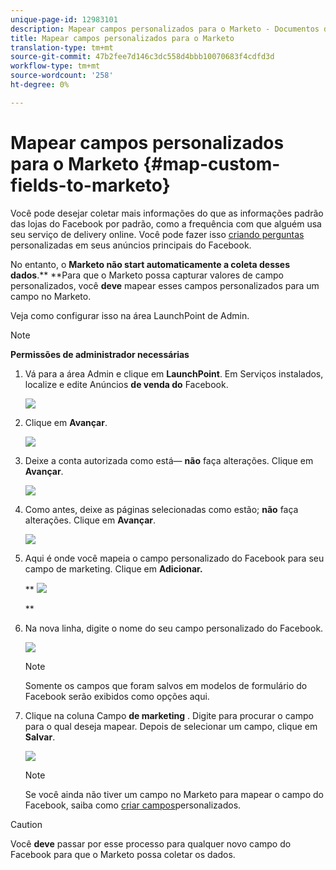 ```yaml
---
unique-page-id: 12983101
description: Mapear campos personalizados para o Marketo - Documentos do Marketing - Documentação do produto
title: Mapear campos personalizados para o Marketo
translation-type: tm+mt
source-git-commit: 47b2fee7d146c3dc558d4bbb10070683f4cdfd3d
workflow-type: tm+mt
source-wordcount: '258'
ht-degree: 0%

---
```



# Mapear campos personalizados para o Marketo {#map-custom-fields-to-marketo}

Você pode desejar coletar mais informações do que as informações padrão das lojas do Facebook por padrão, como a frequência com que alguém usa seu serviço de delivery online. Você pode fazer isso [criando perguntas](https://www.facebook.com/business/help/774623835981457?helpref=uf_permalink) personalizadas em seus anúncios principais do Facebook.

No entanto, o **Marketo não start automaticamente a coleta desses dados**.** **Para que o Marketo possa capturar valores de campo personalizados, você **deve** mapear esses campos personalizados para um campo no Marketo.

Veja como configurar isso na área LaunchPoint de Admin.

>[!NOTE]
>
>**Permissões de administrador necessárias**

1. Vá para a área Admin e clique em **LaunchPoint**. Em Serviços instalados, localize e edite Anúncios **de venda do** Facebook.

   ![](assets/image2017-10-24-9-3a32-3a16.png)

1. Clique em **Avançar**.

   ![](assets/image2017-10-24-14-3a55-3a13.png)

1. Deixe a conta autorizada como está— **não** faça alterações. Clique em **Avançar**.

   ![](assets/image2017-10-24-14-3a56-3a48.png)

1. Como antes, deixe as páginas selecionadas como estão; **não** faça alterações. Clique em **Avançar**.

   ![](assets/image2017-10-24-15-3a0-3a54.png)

1. Aqui é onde você mapeia o campo personalizado do Facebook para seu campo de marketing. Clique em **Adicionar.**

   ** ![](assets/image2017-10-24-9-3a33-3a49.png)

   **

1. Na nova linha, digite o nome do seu campo personalizado do Facebook.

   ![](assets/image2017-10-24-9-3a37-3a3.png)

   >[!NOTE]
   >
   >Somente os campos que foram salvos em modelos de formulário do Facebook serão exibidos como opções aqui.

1. Clique na coluna Campo **de marketing** . Digite para procurar o campo para o qual deseja mapear. Depois de selecionar um campo, clique em **Salvar**.

   ![](assets/image2017-10-24-11-3a16-3a42.png)

   >[!NOTE]
   >
   >Se você ainda não tiver um campo no Marketo para mapear o campo do Facebook, saiba como [criar campos](../../../../product-docs/administration/field-management/create-a-custom-field-in-marketo.md)personalizados.

>[!CAUTION]
>
>Você **deve** passar por esse processo para qualquer novo campo do Facebook para que o Marketo possa coletar os dados.

